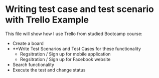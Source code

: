 # Writing test case and test scenario with Trello Example
This file will show how I use Trello from studied Bootcamp course:
- Create a board
- **Write Test Scenarios and Test Cases for these functionality
  - Regsitration / Sign up for mobile application
  - Regsitration / Sign up for Facebook website
 - Search functionality
- Execute the test and change status

